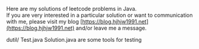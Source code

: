 
Here are my solutions of leetcode problems in Java.  
If you are very interested in a particular solution or want to communication with me, 
please visit my blog [https://blog.hjhjw1991.net](https://blog.hjhjw1991.net) and/or leave me a message.  

dutil/ Test.java Solution.java are some tools for testing  
